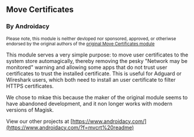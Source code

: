 ## Move Certificates
### By Androidacy

<sub>Please note, this module is neither devloped nor sponsored, approved, or otheriwse endorsed by the original authors of the [original Move Certificates module](https://github.com/Magisk-Modules-Repo/movecert)</sub>

This module serves a very simple purpose: to move user certificates to the system store automagically, thereby removing the pesky "Network may be monitored" warning and allowing some apps that do not trust user certificates to trust the installed certificate. This is useful for Adguard or Wireshark users, which both need to install an user certificate to filter HTTPS certificates.

We chose to mkae this because the maker of the original module seems to have abandoned development, and it non longer works with modern versions of Magisk.

View our other projects at [https://www.androidacy.com/](https://www.androidacy.com/?f=mvcrt%20readme)